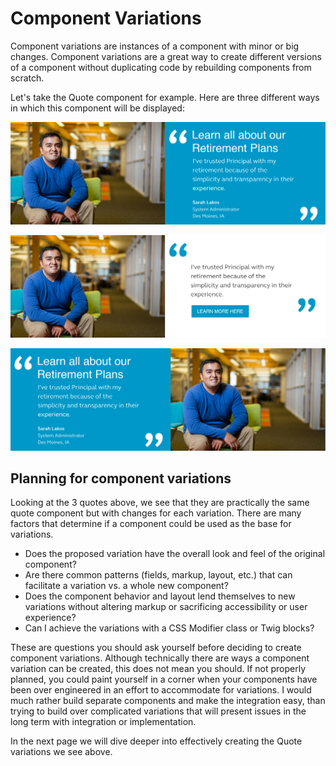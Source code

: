# Component Variations

Component variations are instances of a component with minor or big changes. Component variations are a great way to create different versions of a component without duplicating code by rebuilding components from scratch.

Let's take the Quote component for example. Here are three different ways in which this component will be displayed:

![Default Quote component](../.gitbook/assets/quote.png)

![Quote White variation](../.gitbook/assets/quote-white%20%281%29.png)

![Quote Reverse variation](../.gitbook/assets/quote-reverse.png)

## Planning for component variations

Looking at the 3 quotes above, we see that they are practically the same quote component but with changes for each variation. There are many factors that determine if a component could be used as the base for variations.

* Does the proposed variation have the overall look and feel of the original component?
* Are there common patterns \(fields, markup, layout, etc.\) that can facilitate a variation vs. a whole new component?
* Does the component behavior and layout lend themselves to new variations without altering markup or sacrificing accessibility or user experience?
* Can I achieve the variations with a CSS Modifier class or Twig blocks?

These are questions you should ask yourself before deciding to create component variations. Although technically there are ways a component variation can be created, this does not mean you should. If not properly planned, you could paint yourself in a corner when your components have been over engineered in an effort to accommodate for variations. I would much rather build separate components and make the integration easy, than trying to build over complicated variations that will present issues in the long term with integration or implementation.

In the next page we will dive deeper into effectively creating the Quote variations we see above.

